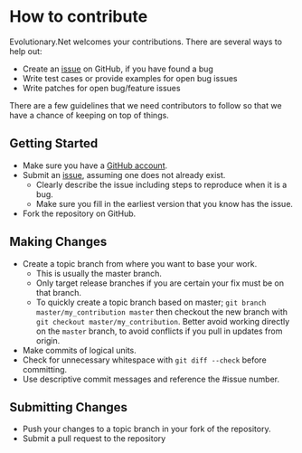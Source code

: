 # How to contribute

Evolutionary.Net welcomes your contributions. There are several ways to help out:

* Create an [issue](https://github.com/) on GitHub, if you have found a bug
* Write test cases or provide examples for open bug issues
* Write patches for open bug/feature issues

There are a few guidelines that we need contributors to follow so that we have a
chance of keeping on top of things.


## Getting Started

* Make sure you have a [GitHub account](https://github.com/signup/free).
* Submit an [issue](https://github.com/), assuming one does not already exist.
  * Clearly describe the issue including steps to reproduce when it is a bug.
  * Make sure you fill in the earliest version that you know has the issue.
* Fork the repository on GitHub.

## Making Changes

* Create a topic branch from where you want to base your work.
  * This is usually the master branch.
  * Only target release branches if you are certain your fix must be on that
    branch.
  * To quickly create a topic branch based on master; `git branch
    master/my_contribution master` then checkout the new branch with `git
    checkout master/my_contribution`. Better avoid working directly on the
    `master` branch, to avoid conflicts if you pull in updates from origin.
* Make commits of logical units.
* Check for unnecessary whitespace with `git diff --check` before committing.
* Use descriptive commit messages and reference the #issue number.

## Submitting Changes

* Push your changes to a topic branch in your fork of the repository.
* Submit a pull request to the repository
